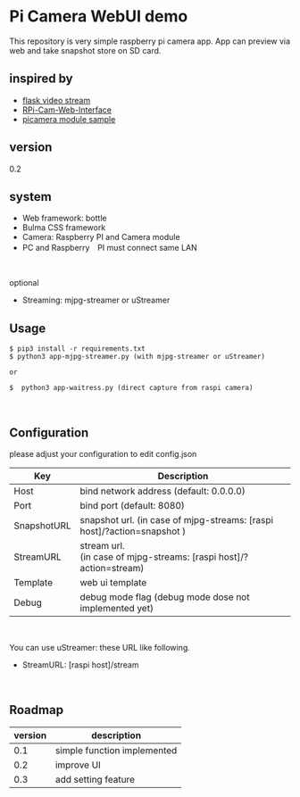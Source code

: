 # Pi Camera WebUI demo

This repository is very simple raspberry pi camera app.
App can preview via web and take snapshot store on SD card.

## inspired by
- [flask video stream](https://github.com/miguelgrinberg/flask-video-streaming)
- [RPi-Cam-Web-Interface](https://elinux.org/RPi-Cam-Web-Interface)
- [picamera module sample](https://picamera.readthedocs.io/en/release-1.13/recipes2.html#web-streaming)

## version

0.2

## system

- Web framework: bottle
- Bulma CSS framework
- Camera: Raspberry PI and Camera module
- PC and Raspberry　PI must connect same LAN 
<br>

optional
- Streaming: mjpg-streamer or uStreamer

## Usage

```
$ pip3 install -r requirements.txt
$ python3 app-mjpg-streamer.py (with mjpg-streamer or uStreamer)

or

$  python3 app-waitress.py (direct capture from raspi camera)
```
<br>

## Configuration

please adjust your configuration to edit config.json

|Key|Description|
|-|-|
|Host| bind network address (default: 0.0.0.0)|
|Port| bind port (default: 8080)|
|SnapshotURL| snapshot url. (in case of mjpg-streams: [raspi host]/?action=snapshot )|
|StreamURL| stream url. <br>(in case of mjpg-streams: [raspi host]/?action=stream) |
|Template| web ui template|
|Debug| debug mode flag (debug mode dose not implemented yet)|
<br>

You can use uStreamer: these URL like following.<br>
- StreamURL: [raspi host]/stream
<br>

## Roadmap

| version | description|
|---------|--------------------------------------------|
| 0.1 | simple function implemented |
| 0.2 | improve UI |
| 0.3 | add setting feature |

